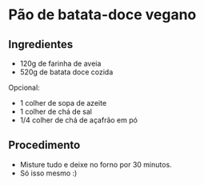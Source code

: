 # Pão de batata-doce vegano

## Ingredientes

- 120g de farinha de aveia
- 520g de batata doce cozida

Opcional:

- 1 colher de sopa de azeite
- 1 colher de chá de sal
- 1/4 colher de chá de açafrão em pó

## Procedimento

- Misture tudo e deixe no forno por 30 minutos.
- Só isso mesmo :)
